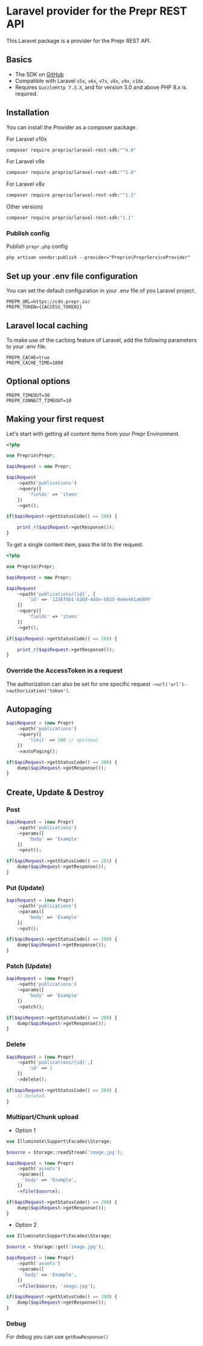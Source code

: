 # Laravel provider for the Prepr REST API

This Laravel package is a provider for the Prepr REST API.

## Basics

- The SDK on [GitHub](https://github.com/preprio/laravel-rest-sdk)  
- Compatible with Laravel `v5x`, `v6x`, `v7x`, `v8x`, `v9x`, `v10x`.
- Requires `GuzzleHttp 7.3.X`, and for version 3.0 and above PHP 8.x is required.

## Installation

You can install the Provider as a composer package.

For Laravel v10x

```bash
composer require preprio/laravel-rest-sdk:"^4.0"
```

For Laravel v9x

```bash
composer require preprio/laravel-rest-sdk:"^2.0"
```

For Laravel v8x

```bash
composer require preprio/laravel-rest-sdk:"^1.3"
```

Other versions

```bash
composer require preprio/laravel-rest-sdk:"1.1"
```

### Publish config

Publish `prepr.php` config
```
php artisan vendor:publish --provider="Preprio\PreprServiceProvider"
```

## Set up your .env file configuration

You can set the default configuration in your .env file of you Laravel project.

```text
PREPR_URL=https://cdn.prepr.io/
PREPR_TOKEN={{ACCESS_TOKEN}}
```

## Laravel local caching

To make use of the caching feature of Laravel, add the following parameters to your .env file.

```text
PREPR_CACHE=true
PREPR_CACHE_TIME=1800
```

## Optional options

```text
PREPR_TIMEOUT=30
PREPR_CONNECT_TIMEOUT=10
```

## Making your first request

Let's start with getting all content items from your Prepr Environment.

```php
<?php

use Preprio\Prepr;

$apiRequest = new Prepr;

$apiRequest
    ->path('publications')
    ->query([
        'fields' => 'items'
    ])
    ->get();

if($apiRequest->getStatusCode() == 200) {

    print_r($apiRequest->getResponse());
}
```


To get a single content item, pass the Id to the request.

```php
<?php

use Preprio\Prepr;

$apiRequest = new Prepr;

$apiRequest
    ->path('publications/{id}', [
        'id' => '1236f0b1-b26d-4dde-b835-9e4e441a6d09'
    ])
    ->query([
        'fields' => 'items'
    ])
    ->get();

if($apiRequest->getStatusCode() == 200) {

    print_r($apiRequest->getResponse());
}
```

### Override the AccessToken in a request

The authorization can also be set for one specific request `->url('url')->authorization('token')`.

## Autopaging

```php
$apiRequest = (new Prepr)
    ->path('publications')
    ->query([
        'limit' => 200 // optional
    ])
    ->autoPaging();

if($apiRequest->getStatusCode() == 200) {
    dump($apiRequest->getResponse());
}
```

## Create, Update & Destroy

### Post

```php
$apiRequest = (new Prepr)
    ->path('publications')
    ->params([
        'body' => 'Example'
    ])
    ->post();

if($apiRequest->getStatusCode() == 201) {
    dump($apiRequest->getResponse());
}
```

### Put (Update)

```php
$apiRequest = (new Prepr)
    ->path('publications')
    ->params([
        'body' => 'Example'
    ])
    ->put();

if($apiRequest->getStatusCode() == 200) {
    dump($apiRequest->getResponse());
}
```

### Patch (Update)

```php
$apiRequest = (new Prepr)
    ->path('publications')
    ->params([
        'body' => 'Example'
    ])
    ->patch();

if($apiRequest->getStatusCode() == 200) {
    dump($apiRequest->getResponse());
}
```

### Delete

```php
$apiRequest = (new Prepr)
    ->path('publications/{id}',[
        'id' => 1
    ])
    ->delete();

if($apiRequest->getStatusCode() == 204) {
    // Deleted.
}
```

### Multipart/Chunk upload

- Option 1
```php
use Illuminate\Support\Facades\Storage;

$source = Storage::readStream('image.jpg');

$apiRequest = (new Prepr)
    ->path('assets')
    ->params([
      'body' => 'Example',
    ])
    ->file($source);

if($apiRequest->getStatusCode() == 200) {
    dump($apiRequest->getResponse());
}
```
- Option 2
```php
use Illuminate\Support\Facades\Storage;

$source = Storage::get('image.jpg');

$apiRequest = (new Prepr)
    ->path('assets')
    ->params([
      'body' => 'Example',
    ])
    ->file($source, 'image.jpg');

if($apiRequest->getStatusCode() == 200) {
    dump($apiRequest->getResponse());
}
```

### Debug

For debug you can use `getRawResponse()`
